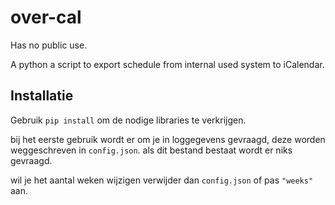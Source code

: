 # over-cal
Has no public use.

A python a script to export schedule from internal used system to iCalendar.



## Installatie
Gebruik `pip install` om de nodige libraries te verkrijgen.

bij het eerste gebruik wordt er om je in loggegevens gevraagd, deze worden weggeschreven in `config.json`. als dit bestand bestaat wordt er niks gevraagd. 

wil je het aantal weken wijzigen verwijder dan `config.json` of pas `"weeks"` aan.

